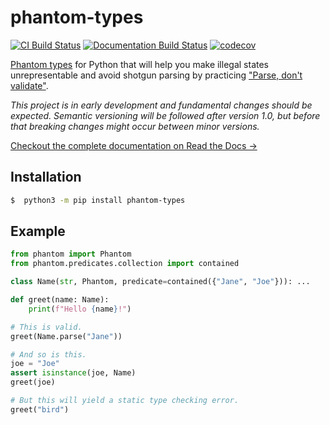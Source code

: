 # phantom-types

[![CI Build Status](https://github.com/antonagestam/phantom-types/workflows/CI/badge.svg)][build-status]
[![Documentation Build Status](https://readthedocs.org/projects/phantom-types/badge/?version=main)][docs]
[![codecov](https://codecov.io/gh/antonagestam/phantom-types/branch/main/graph/badge.svg?token=UE85B7IA3Q)][coverage]

[Phantom types][ghosts] for Python that will help you make illegal states
unrepresentable and avoid shotgun parsing by practicing
["Parse, don't validate"][parse].

_This project is in early development and fundamental changes should be expected.
Semantic versioning will be followed after version 1.0, but before that breaking
changes might occur between minor versions._

[Checkout the complete documentation on Read the Docs →][docs]

## Installation

```bash
$  python3 -m pip install phantom-types
```

## Example

```python
from phantom import Phantom
from phantom.predicates.collection import contained

class Name(str, Phantom, predicate=contained({"Jane", "Joe"})): ...

def greet(name: Name):
    print(f"Hello {name}!")

# This is valid.
greet(Name.parse("Jane"))

# And so is this.
joe = "Joe"
assert isinstance(joe, Name)
greet(joe)

# But this will yield a static type checking error.
greet("bird")
```


[docs]: https://phantom-types.readthedocs.io/en/stable/
[parse]: https://lexi-lambda.github.io/blog/2019/11/05/parse-don-t-validate/
[ghosts]: https://kataskeue.com/gdp.pdf
[build-status]: https://github.com/antonagestam/phantom-types/actions?query=workflow%3ACI+branch%3Amain
[coverage]: https://codecov.io/gh/antonagestam/phantom-types
